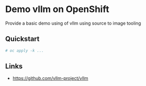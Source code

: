# Demo vllm on OpenShift

Provide a basic demo using of vllm using source to image tooling

## Quickstart

```sh
# oc apply -k ...
```

## Links

- https://github.com/vllm-project/vllm
